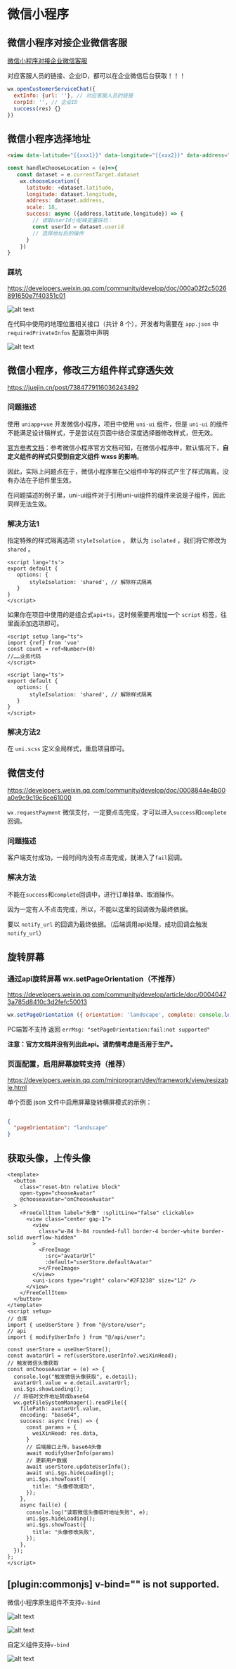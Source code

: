 # 微信小程序

## 微信小程序对接企业微信客服

[微信小程序对接企业微信客服](https://developers.weixin.qq.com/community/develop/article/doc/00026676a30c2804cdbead76056413)

对应客服人员的链接、企业ID，都可以在企业微信后台获取！！！

```js
wx.openCustomerServiceChat({
  extInfo: {url: ''}, // 对应客服人员的链接
  corpId: '', // 企业ID
  success(res) {}
})

```

## 微信小程序选择地址

```html
<view data-latitude="{{xxx1}}" data-longitude="{{xxx2}}" data-address="{{xxx}}" data-userId="{{xxx}}" bindtap="handleChooseLocation"></view>
```

```js
const handleChooseLocation = (e)=>{
   const dataset = e.currentTarget.dataset
    wx.chooseLocation({
      latitude: +dataset.latitude,
      longitude: dataset.longitude,
      address: dataset.address,
      scale: 18,
      success: async ({address,latitude,longitude}) => {
        // 读取userId小驼峰变量踩坑：
        const userId = dataset.userid
        // 选择地址后的操作
      }
    })
}
```

### 踩坑

<https://developers.weixin.qq.com/community/develop/doc/000a02f2c5026891650e7f40351c01>

![alt text](wxchat.assets/image.png)

在代码中使用的地理位置相关接口（共计 8 个），开发者均需要在 `app.json` 中 `requiredPrivateInfos` 配置项中声明

![alt text](wxchat.assets/image-1.png)

## 微信小程序，修改三方组件样式穿透失效

<https://juejin.cn/post/7384779116036243492>

### 问题描述

使用 `uniapp+vue` 开发微信小程序，项目中使用 `uni-ui` 组件，但是 `uni-ui` 的组件不能满足设计稿样式，于是尝试在页面中结合深度选择器修改样式，但无效。

[官方参考文档](https://developers.weixin.qq.com/miniprogram/dev/framework/custom-component/wxml-wxss.html#%E7%BB%84%E4%BB%B6%E6%A0%B7%E5%BC%8F%E9%9A%94%E7%A6%BB)：参考微信小程序官方文档可知，在微信小程序中，默认情况下，**自定义组件的样式只受到自定义组件 wxss 的影响**。

因此，实际上问题点在于，微信小程序里在父组件中写的样式产生了样式隔离，没有办法在子组件里生效。

在问题描述的例子里，uni-ui组件对于引用uni-ui组件的组件来说是子组件，因此同样无法生效。

### 解决方法1

指定特殊的样式隔离选项 `styleIsolation` ， 默认为 `isolated` ，我们将它修改为 `shared` 。

```vue
<script lang='ts'>
export default {
   options: {
       styleIsolation: 'shared', // 解除样式隔离
   }
}
</script>
```

如果你在项目中使用的是组合式`api+ts`，这时候需要再增加一个 `script` 标签，往里面添加选项即可。

```vue
<script setup lang="ts">
import {ref} from 'vue'
const count = ref<Number>(0)
//……业务代码
</script>

<script lang='ts'>
export default {
   options: {
       styleIsolation: 'shared', // 解除样式隔离
   }
}
</script>
```

### 解决方法2

在 `uni.scss` 定义全局样式，重启项目即可。

## 微信支付

<https://developers.weixin.qq.com/community/develop/doc/0008844e4b00a0e9c9c19c6ce61000>

`wx.requestPayment` 微信支付，一定要点击完成，才可以进入`success`和`complete`回调。

### 问题描述

客户端支付成功，一段时间内没有点击完成，就进入了`fail`回调。

### 解决方法

不能在`success`和`complete`回调中，进行订单挂单、取消操作。

因为一定有人不点击完成，所以，不能以这里的回调做为最终依据。

要以 `notify_url` 的回调为最终依据。（后端调用api处理，成功回调会触发`notify_url`）

## 旋转屏幕

### 通过api旋转屏幕 wx.setPageOrientation（不推荐）

<https://developers.weixin.qq.com/community/develop/article/doc/00040473a785d8410c3d2fefc50013>

```js
wx.setPageOrientation ({ orientation: 'landscape', complete: console.log } )
```

PC端暂不支持 返回 `errMsg: "setPageOrientation:fail:not supported"`

**注意：官方文档并没有列出此api。请酌情考虑是否用于生产。**

### 页面配置，启用屏幕旋转支持（推荐）

<https://developers.weixin.qq.com/miniprogram/dev/framework/view/resizable.html>

单个页面 json 文件中启用屏幕旋转横屏模式的示例：

```json

{
  "pageOrientation": "landscape"
}

```

## 获取头像，上传头像

```vue
<template>
  <button
    class="reset-btn relative block"
    open-type="chooseAvatar"
    @chooseavatar="onChooseAvatar"
  >
    <FreeCellItem label="头像" :splitLine="false" clickable>
      <view class="center gap-1">
        <view
          class="w-84 h-84 rounded-full border-4 border-white border-solid overflow-hidden"
        >
          <FreeImage
            :src="avatarUrl"
            :default="userStore.defaultAvatar"
          ></FreeImage>
        </view>
        <uni-icons type="right" color="#2F3238" size="12" />
      </view>
    </FreeCellItem>
  </button>
</template>
<script setup>
// 仓库
import { useUserStore } from "@/store/user";
// api
import { modifyUserInfo } from "@/api/user";

const userStore = useUserStore();
const avatarUrl = ref(userStore.userInfo?.weiXinHead);
// 触发微信头像获取
const onChooseAvatar = (e) => {
  console.log("触发微信头像获取", e.detail);
  avatarUrl.value = e.detail.avatarUrl;
  uni.$gs.showLoading();
  // 将临时文件地址转成base64
  wx.getFileSystemManager().readFile({
    filePath: avatarUrl.value,
    encoding: "base64",
    success: async (res) => {
      const params = {
        weiXinHead: res.data,
      }
      // 后端接口上传，base64头像
      await modifyUserInfo(params)
      // 更新用户数据
      await userStore.updateUserInfo();
      await uni.$gs.hideLoading();
      uni.$gs.showToast({
        title: "头像修改成功",
      });
    },
    async fail(e) {
      console.log("读取微信头像临时地址失败", e);
      uni.$gs.hideLoading();
      uni.$gs.showToast({
        title: "头像修改失败",
      });
    },
  });
};
</script>
```

## [plugin:commonjs] v-bind="" is not supported.

微信小程序原生组件不支持`v-bind`

![alt text](微信小程序.assets/image.png)

![alt text](微信小程序.assets/image-1.png)

自定义组件支持`v-bind`

![alt text](微信小程序.assets/image-2.png)